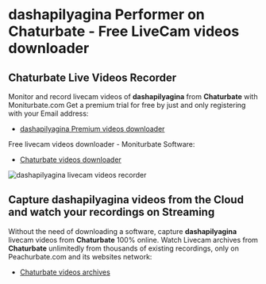 # dashapilyagina Performer on Chaturbate - Free LiveCam videos downloader

## Chaturbate Live Videos Recorder

Monitor and record livecam videos of **dashapilyagina** from **Chaturbate** with Moniturbate.com
Get a premium trial for free by just and only registering with your Email address:
* [dashapilyagina Premium videos downloader](https://moniturbate.com/request-demo-licence-key.html)

Free livecam videos downloader - Moniturbate Software:
* [Chaturbate videos downloader](https://moniturbate.com/moniturbate-download-software.html)

![dashapilyagina livecam videos recorder](https://peachurnet.com/templates/moniturbate-software.png)


## Capture dashapilyagina videos from the Cloud and watch your recordings on Streaming

Without the need of downloading a software, capture **dashapilyagina** livecam videos from **Chaturbate** 100% online.
Watch Livecam archives from **Chaturbate** unlimitedly from thousands of existing recordings, only on Peachurbate.com and its websites network:
* [Chaturbate videos archives](https://peachurnet.com/)